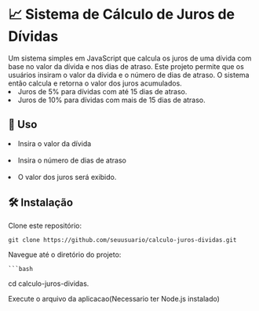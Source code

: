 <h1> 📈 Sistema de Cálculo de Juros de Dívidas </h1>
Um sistema simples em JavaScript que calcula os juros de uma dívida com base no valor da dívida e nos dias de atraso.
Este projeto permite que os usuários insiram o valor da dívida e o número de dias de atraso. O sistema então calcula e retorna o valor dos juros acumulados.
<br>
<li>Juros de 5% para dívidas com até 15 dias de atraso.</li>

<li>Juros de 10% para dívidas com mais de 15 dias de atraso.</li>


 <h2>🚀 Uso </h2>
<li>Insira o valor da dívida</li>
<br>
<li>Insira o número de dias de atraso</li>
<br>
<li>O valor dos juros será exibido.</li>

<h2>🛠️ Instalação </h2>
Clone este repositório:



    git clone https://github.com/seuusuario/calculo-juros-dividas.git
   


 Navegue até o diretório do projeto:

    ```bash
   cd calculo-juros-dividas.


Execute o arquivo da aplicacao(Necessario ter Node.js instalado)













